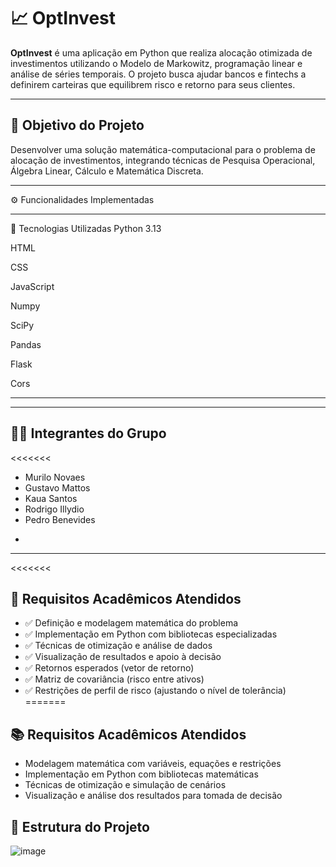 
# 📈 OptInvest

**OptInvest** é uma aplicação em Python que realiza alocação otimizada de investimentos utilizando o Modelo de Markowitz, programação linear e análise de séries temporais. O projeto busca ajudar bancos e fintechs a definirem carteiras que equilibrem risco e retorno para seus clientes.

---

## 🎯 Objetivo do Projeto

Desenvolver uma solução matemática-computacional para o problema de alocação de investimentos, integrando técnicas de Pesquisa Operacional, Álgebra Linear, Cálculo e Matemática Discreta.

---

⚙️ Funcionalidades Implementadas

---

🧰 Tecnologias Utilizadas
Python 3.13

HTML

CSS

JavaScript

Numpy

SciPy

Pandas

Flask

Cors


---


>>>>>>> 

---

## 👨‍💻 Integrantes do Grupo

<<<<<<< 
- Murilo Novaes
- Gustavo Mattos
- Kaua Santos
- Rodrigo Illydio
- Pedro Benevides

>>>>>>>
-
---

<<<<<<< 
## 📌 Requisitos Acadêmicos Atendidos

- ✅ Definição e modelagem matemática do problema
- ✅ Implementação em Python com bibliotecas especializadas
- ✅ Técnicas de otimização e análise de dados
- ✅ Visualização de resultados e apoio à decisão
- ✅ Retornos esperados (vetor de retorno)
- ✅ Matriz de covariância (risco entre ativos)
- ✅ Restrições de perfil de risco (ajustando o nível de tolerância)
=======
## 📚 Requisitos Acadêmicos Atendidos

- Modelagem matemática com variáveis, equações e restrições
- Implementação em Python com bibliotecas matemáticas
- Técnicas de otimização e simulação de cenários
- Visualização e análise dos resultados para tomada de decisão
>>>>>>>

## 📁 Estrutura do Projeto
![image](https://github.com/user-attachments/assets/37ba6a9a-3481-4432-a1b9-4a50794deecc)


